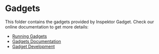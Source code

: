 # Gadgets

This folder contains the gadgets provided by Inspektor Gadget. Check our online
documentation to get more details:

- [Running Gadgets](https://www.inspektor-gadget.io/docs/latest/reference/run)
- [Gadgets Documentation](https://www.inspektor-gadget.io/docs/latest/gadgets/)
- [Gadget Development](https://www.inspektor-gadget.io/docs/latest/gadget-devel/)
